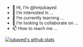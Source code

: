 - 👋 Hi, I’m @hmjubayed
- 👀 I’m interested in ...
- 🌱 I’m currently learning ...
- 💞️ I’m looking to collaborate on ...
- 📫 How to reach me ...

<!---
hmjubayed/hmjubayed is a ✨ special ✨ repository because its `README.md` (this file) appears on your GitHub profile.
You can click the Preview link to take a look at your changes.
--->


[![jubayed's github stats](https://github-readme-stats.vercel.app/api?username=hmjubayed&show_icons=true)](https://github.com/hmjubayed)
